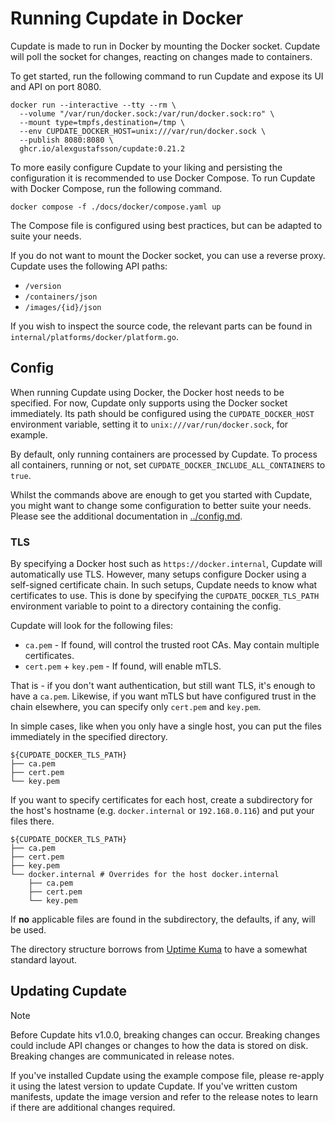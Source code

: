 # Running Cupdate in Docker

Cupdate is made to run in Docker by mounting the Docker socket. Cupdate will
poll the socket for changes, reacting on changes made to containers.

To get started, run the following command to run Cupdate and expose its UI and
API on port 8080.

```shell
docker run --interactive --tty --rm \
  --volume "/var/run/docker.sock:/var/run/docker.sock:ro" \
  --mount type=tmpfs,destination=/tmp \
  --env CUPDATE_DOCKER_HOST=unix:///var/run/docker.sock \
  --publish 8080:8080 \
  ghcr.io/alexgustafsson/cupdate:0.21.2
```

To more easily configure Cupdate to your liking and persisting the configuration
it is recommended to use Docker Compose. To run Cupdate with Docker Compose, run
the following command.

```shell
docker compose -f ./docs/docker/compose.yaml up
```

The Compose file is configured using best practices, but can be adapted to suite
your needs.

If you do not want to mount the Docker socket, you can use a reverse proxy.
Cupdate uses the following API paths:

- `/version`
- `/containers/json`
- `/images/{id}/json`

If you wish to inspect the source code, the relevant parts can be found in
`internal/platforms/docker/platform.go`.

## Config

When running Cupdate using Docker, the Docker host needs to be specified. For
now, Cupdate only supports using the Docker socket immediately. Its path should
be configured using the `CUPDATE_DOCKER_HOST` environment variable, setting it
to `unix:///var/run/docker.sock`, for example.

By default, only running containers are processed by Cupdate. To process all
containers, running or not, set `CUPDATE_DOCKER_INCLUDE_ALL_CONTAINERS` to
`true`.

Whilst the commands above are enough to get you started with Cupdate, you might
want to change some configuration to better suite your needs. Please see the
additional documentation in [../config.md](../config.md).

### TLS

By specifying a Docker host such as `https://docker.internal`, Cupdate will
automatically use TLS. However, many setups configure Docker using a self-signed
certificate chain. In such setups, Cupdate needs to know what certificates to
use. This is done by specifying the `CUPDATE_DOCKER_TLS_PATH` environment
variable to point to a directory containing the config.

Cupdate will look for the following files:

- `ca.pem` - If found, will control the trusted root CAs. May contain multiple
  certificates.
- `cert.pem` + `key.pem` - If found, will enable mTLS.

That is - if you don't want authentication, but still want TLS, it's enough to
have a `ca.pem`. Likewise, if you want mTLS but have configured trust in the
chain elsewhere, you can specify only `cert.pem` and `key.pem`.

In simple cases, like when you only have a single host, you can put the files
immediately in the specified directory.

```shell
${CUPDATE_DOCKER_TLS_PATH}
├── ca.pem
├── cert.pem
└── key.pem
```

If you want to specify certificates for each host, create a subdirectory for the
host's hostname (e.g. `docker.internal` or `192.168.0.116`) and put your files
there.

```shell
${CUPDATE_DOCKER_TLS_PATH}
├── ca.pem
├── cert.pem
├── key.pem
└── docker.internal # Overrides for the host docker.internal
    ├── ca.pem
    ├── cert.pem
    └── key.pem
```

If **no** applicable files are found in the subdirectory, the defaults, if any,
will be used.

The directory structure borrows from
[Uptime Kuma](https://github.com/louislam/uptime-kuma/wiki/How-to-Monitor-Docker-Containers)
to have a somewhat standard layout.

## Updating Cupdate

> [!NOTE]
> Before Cupdate hits v1.0.0, breaking changes can occur. Breaking changes could
> include API changes or changes to how the data is stored on disk. Breaking
> changes are communicated in release notes.

If you've installed Cupdate using the example compose file, please re-apply it
using the latest version to update Cupdate. If you've written custom manifests,
update the image version and refer to the release notes to learn if there are
additional changes required.
